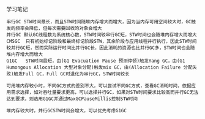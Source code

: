学习笔记

	串行GC STW时间最长，而且STW时间随堆内存增大而增大，因为当内存可用空间较大时，GC触发的频率会降低，但每次需要回收的对象会增大
	并行GC 默认GC线程数为系统核心数，STW时间较串行GC短，STW时间也会随堆内存增大而增大
	CMSGC  只有初始标记阶段和最终标记阶段STW，其余阶段与应用线程并行执行，因此STW时间较并行GC短，然而实际运行时间比并行GC长，因此消耗的资源也比并行GC多，STW时间也会随堆内存增大而增大
	G1GC   STW时间最短，由(G1 Evacuation Pause 预测停顿)触发Yang GC，由(G1 Humongous Allocation 大型对象分配)触发mix GC，由(Allocation Failure 分配失败)触发Full GC，Full GC时退化为串行GC，STW时间较长
	
	可用堆内存较小时，不同GC方式的差别不大，可以尝试不同GC方式，查看GC消耗时间，依据应用需求选择，如对吞吐量要求更高，可以选择并行GC，如果对STW时间要求比较高而并行GC无法达到要求，则选用G1GC并通过MaxGCPauseMillis控制STW时间
	
	堆内存较大时，并行GCSTW时间会增大，可以优先考虑G1GC
	